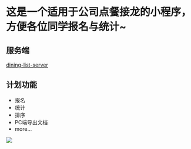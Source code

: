 # 这是一个适用于公司点餐接龙的小程序，方便各位同学报名与统计~
## 服务端
[dining-list-server](https://github.com/SagaciousLittle/dining-list-server)
## 计划功能
- 报名
- 统计
- 排序
- PC端导出文档
- more...  
  
![](http://ww1.sinaimg.cn/large/c4b18d0dly1g53bgfn811j205k05kmx1.jpg)
